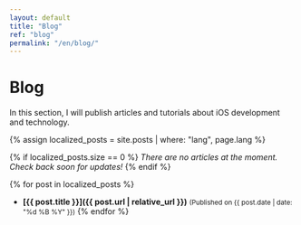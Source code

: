 ```yaml
---
layout: default
title: "Blog"
ref: "blog"
permalink: "/en/blog/"
---
```

# Blog  

In this section, I will publish articles and tutorials about iOS development and technology.

{% assign localized_posts = site.posts | where: "lang", page.lang %}

{% if localized_posts.size == 0 %}
_There are no articles at the moment. Check back soon for updates!_
{% endif %}

{% for post in localized_posts %}
- **[{{ post.title }}]({{ post.url | relative_url }})** <small>(Published on {{ post.date | date: "%d %B %Y" }})</small>
{% endfor %}